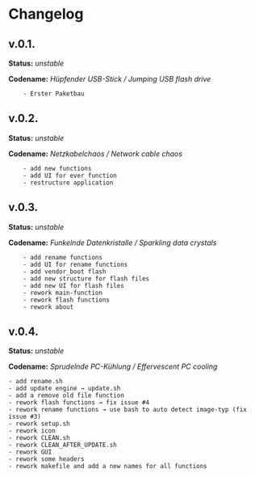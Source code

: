 # Changelog
## v.0.1.
**Status:** *unstable*

**Codename:** *Hüpfender USB-Stick / Jumping USB flash drive* 
```
	- Erster Paketbau
```

## v.0.2. 
**Status:** *unstable*

**Codename:** *Netzkabelchaos / Network cable chaos*
```
	- add new functions
	- add UI for ever function
	- restructure application
```


## v.0.3.
**Status:** *unstable*

**Codename:** *Funkelnde Datenkristalle / Sparkling data crystals*

```
	- add rename functions
	- add UI for rename functions
	- add vendor_boot flash
	- add new structure for flash files
	- add new UI for flash files
	- rework main-function
	- rework flash functions
	- rework about 
```

##  v.0.4.
**Status:** *unstable*

**Codename:** *Sprudelnde PC-Kühlung / Effervescent PC cooling*

```
- add rename.sh
- add update engine → update.sh
- add a remove old file function
- rework flash functions → fix issue #4
- rework rename functions → use bash to auto detect image-typ (fix issue #3)
- rework setup.sh
- rework icon
- rework CLEAN.sh
- rework CLEAN_AFTER_UPDATE.sh
- rework GUI
- rework some headers
- rework makefile and add a new names for all functions
```
